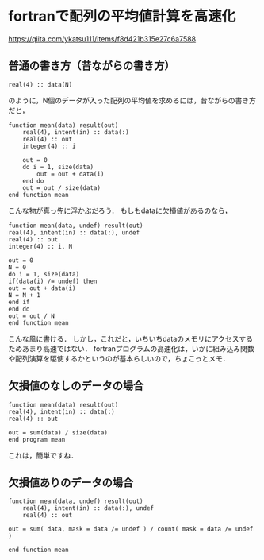 # fortranで配列の平均値計算を高速化
https://qiita.com/ykatsu111/items/f8d421b315e27c6a7588

## 普通の書き方（昔ながらの書き方）
```
real(4) :: data(N)
```
のように，N個のデータが入った配列の平均値を求めるには，昔ながらの書き方だと，
```
function mean(data) result(out)
    real(4), intent(in) :: data(:)
    real(4) :: out
    integer(4) :: i

    out = 0
    do i = 1, size(data)
        out = out + data(i)
    end do
    out = out / size(data)
end function mean
```
こんな物が真っ先に浮かぶだろう．
もしもdataに欠損値があるのなら，
```
function mean(data, undef) result(out)
real(4), intent(in) :: data(:), undef
real(4) :: out
integer(4) :: i, N

out = 0
N = 0
do i = 1, size(data)
if(data(i) /= undef) then
out = out + data(i)
N = N + 1
end if
end do
out = out / N
end function mean
```
こんな風に書ける．
しかし，これだと，いちいちdataのメモリにアクセスするためあまり高速ではない．
fortranプログラムの高速化は，いかに組み込み関数や配列演算を駆使するかというのが基本らしいので，ちょこっとメモ．

## 欠損値のなしのデータの場合
```
function mean(data) result(out)
real(4), intent(in) :: data(:)
real(4) :: out

out = sum(data) / size(data)
end program mean
```
これは，簡単ですね．

## 欠損値ありのデータの場合
```
function mean(data, undef) result(out)
    real(4), intent(in) :: data(:), undef
    real(4) :: out

out = sum( data, mask = data /= undef ) / count( mask = data /= undef )

end function mean
```